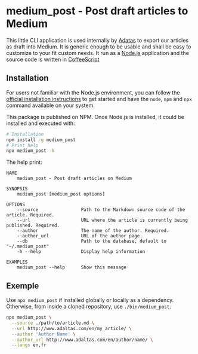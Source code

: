 
# medium_post - Post draft articles to Medium

This little CLI application is used internally by [Adatas](http://www.adaltas.com) to export our articles as draft into Medium. It is generic enough to be usable and shall be easy to customize to your fit custom needs. It run as a [Node.js](https://nodejs.org) application and the source code is written in [CoffeeScript](https://coffeescript.org)

## Installation

For users not familiar with the Node.js environment, you can follow the [official installation instructions](https://nodejs.org/en/download/) to get started and have the `node`, `npm` and `npx` command available on your system.

This package is published on NPM. Once Node.js is installed, it could be installed and executed with:

```bash
# Installation
npm install -g medium_post
# Print help
npx medium_post -h
```

The help print:

```
NAME
    medium_post - Post draft articles on Medium

SYNOPSIS
    medium_post [medium_post options]

OPTIONS
    --source                Path to the Markdown source code of the article. Required.
    --url                   URL where the article is currently being published. Required.
    --author                The name of the author. Required.
    --author_url            URL of the author page.
    --db                    Path to the database, default to "~/.medium_post"
    -h --help               Display help information

EXAMPLES
    medium_post --help      Show this message
```

## Exemple

Use `npx medium_post` if installed globally or locally as a dependency. Otherwise, from inside a cloned repository, use `./bin/medium_post`.

```bash
npx medium_post \
  --source ./path/to/article.md \
  --url http://www.adaltas.com/en/my_article/ \
  --author 'Author Name' \
  --author_url http://www.adaltas.com/en/author/name/ \
  --langs en,fr
```
